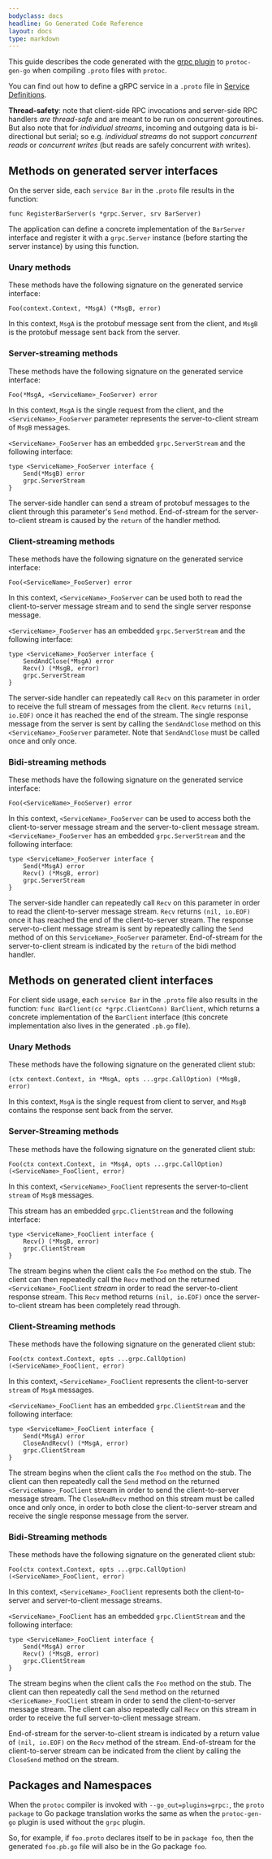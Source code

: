```yaml
---
bodyclass: docs
headline: Go Generated Code Reference
layout: docs
type: markdown
---
```


This guide describes the code generated with the [grpc plugin](https://godoc.org/github.com/golang/protobuf/protoc-gen-go/grpc) to `protoc-gen-go`
when compiling `.proto` files with `protoc`.

You can find out how to define a gRPC service in a `.proto` file in [Service Definitions](../guides/concepts.html#service-definition).

<p class="note"><strong>Thread-safety</strong>: note that client-side RPC invocations and server-side RPC handlers <i>are thread-safe</i> and are meant
to be run on concurrent goroutines. But also note that for <i>individual streams</i>, incoming and outgoing data is bi-directional but serial;
so e.g. <i>individual streams</i> do not support <i>concurrent reads</i> or <i>concurrent writes</i> (but reads are safely concurrent <i>with</i> writes).
</p>

## Methods on generated server interfaces
On the server side, each `service Bar` in the `.proto` file results in the function:

`func RegisterBarServer(s *grpc.Server, srv BarServer)`

The application can define a concrete implementation of the `BarServer` interface and register it with a `grpc.Server` instance 
(before starting the server instance) by using this function.

### Unary methods
These methods have the following signature on the generated service interface:

`Foo(context.Context, *MsgA) (*MsgB, error)`

In this context, `MsgA` is the protobuf message sent from the client, and `MsgB` is the protobuf message sent back from the server.

### Server-streaming methods
These methods have the following signature on the generated service interface:

`Foo(*MsgA, <ServiceName>_FooServer) error`

In this context, `MsgA` is the single request from the client, and the `<ServiceName>_FooServer` parameter represents the server-to-client stream
of `MsgB` messages.

`<ServiceName>_FooServer` has an embedded `grpc.ServerStream` and the following interface:

```
type <ServiceName>_FooServer interface {
	Send(*MsgB) error
	grpc.ServerStream
}
```

The server-side handler can send a stream of protobuf messages to the client through this parameter's `Send` method. End-of-stream for the server-to-client
stream is caused by the `return` of the handler method.
  
### Client-streaming methods
These methods have the following signature on the generated service interface:

`Foo(<ServiceName>_FooServer) error`

In this context, `<ServiceName>_FooServer` can be used both to read the client-to-server message stream and to send the single server response message.

`<ServiceName>_FooServer` has an embedded `grpc.ServerStream` and the following interface:

```
type <ServiceName>_FooServer interface {
	SendAndClose(*MsgA) error
	Recv() (*MsgB, error)
	grpc.ServerStream
}
```

The server-side handler can repeatedly call `Recv` on this parameter in order to receive the full stream of
messages from the client. `Recv` returns `(nil, io.EOF)` once it has reached the end of the stream.
The single response message from the server is sent by calling the `SendAndClose` method on this `<ServiceName>_FooServer` parameter. 
Note that `SendAndClose` must be called once and only once.
  
### Bidi-streaming methods
These methods have the following signature on the generated service interface:

`Foo(<ServiceName>_FooServer) error`

In this context, `<ServiceName>_FooServer` can be used to access both the client-to-server message stream and the server-to-client message stream.
`<ServiceName>_FooServer` has an embedded `grpc.ServerStream` and the following interface:

```
type <ServiceName>_FooServer interface {
	Send(*MsgA) error
	Recv() (*MsgB, error)
	grpc.ServerStream
}
```

The server-side handler can repeatedly call `Recv` on this parameter in order to read the client-to-server message stream.
`Recv` returns `(nil, io.EOF)` once it has reached the end of the client-to-server stream.
The response server-to-client message stream is sent by repeatedly calling the `Send` method of on this `ServiceName>_FooServer` parameter.
End-of-stream for the server-to-client stream is indicated by the `return` of the bidi method handler.

## Methods on generated client interfaces
For client side usage, each `service Bar` in the `.proto` file also results in the function: `func BarClient(cc *grpc.ClientConn) BarClient`, which
returns a concrete implementation of the `BarClient` interface (this concrete implementation also lives in the generated `.pb.go` file).

### Unary Methods 
These methods have the following signature on the generated client stub:

`(ctx context.Context, in *MsgA, opts ...grpc.CallOption) (*MsgB, error)`

In this context, `MsgA` is the single request from client to server, and `MsgB` contains the response sent back from the server.

### Server-Streaming methods
These methods have the following signature on the generated client stub:

`Foo(ctx context.Context, in *MsgA, opts ...grpc.CallOption) (<ServiceName>_FooClient, error)`

In this context, `<ServiceName>_FooClient` represents the server-to-client `stream` of `MsgB` messages.

This stream has an embedded `grpc.ClientStream` and the following interface:

```
type <ServiceName>_FooClient interface {
	Recv() (*MsgB, error)
	grpc.ClientStream
}
```

The stream begins when the client calls the `Foo` method on the stub. 
The client can then repeatedly call the `Recv` method on the returned `<ServiceName>_FooClient` <i>stream</i> in order to read the server-to-client response stream. 
This `Recv` method returns `(nil, io.EOF)` once the server-to-client stream has been completely read through.

### Client-Streaming methods
These methods have the following signature on the generated client stub:

`Foo(ctx context.Context, opts ...grpc.CallOption) (<ServiceName>_FooClient, error)`

In this context, `<ServiceName>_FooClient` represents the client-to-server `stream` of `MsgA` messages.

`<ServiceName>_FooClient` has an embedded `grpc.ClientStream` and the following interface:

```
type <ServiceName>_FooClient interface {
	Send(*MsgA) error
	CloseAndRecv() (*MsgA, error)
	grpc.ClientStream
}
```

The stream begins when the client calls the `Foo` method on the stub. 
The client can then repeatedly call the `Send` method on the returned `<ServiceName>_FooClient` stream in order to send the client-to-server message stream.
The `CloseAndRecv` method on this stream must be called once and only once, in order to both close the client-to-server stream
and receive the single response message from the server.

### Bidi-Streaming methods
These methods have the following signature on the generated client stub:

`Foo(ctx context.Context, opts ...grpc.CallOption) (<ServiceName>_FooClient, error)`

In this context, `<ServiceName>_FooClient` represents both the client-to-server and server-to-client message streams.

`<ServiceName>_FooClient` has an embedded `grpc.ClientStream` and the following interface:

```
type <ServiceName>_FooClient interface {
	Send(*MsgA) error
	Recv() (*MsgB, error)
	grpc.ClientStream
}
```

The stream begins when the client calls the `Foo` method on the stub.
The client can then repeatedly call the `Send` method on the returned `<SericeName>_FooClient` stream in order to send the 
client-to-server message stream. The client can also repeatedly call `Recv` on this stream in order to
receive the full server-to-client message stream.

End-of-stream for the server-to-client stream is indicated by a return value of `(nil, io.EOF)` on the `Recv` method of the stream.
End-of-stream for the client-to-server stream can be indicated from the client by calling the `CloseSend` method on the stream.

## Packages and Namespaces
When the `protoc` compiler is invoked with `--go_out=plugins=grpc:`, the `proto package` to Go package translation
works the same as when the `protoc-gen-go` plugin is used without the `grpc` plugin.

So, for example, if `foo.proto` declares itself to be in `package foo`, then the generated `foo.pb.go` file will also be in
the Go package `foo`.

